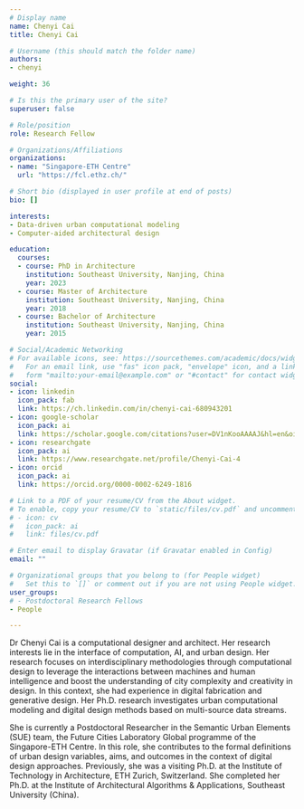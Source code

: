 ```yaml
---
# Display name
name: Chenyi Cai
title: Chenyi Cai

# Username (this should match the folder name)
authors:
- chenyi

weight: 36

# Is this the primary user of the site?
superuser: false

# Role/position
role: Research Fellow

# Organizations/Affiliations
organizations:
- name: "Singapore-ETH Centre"
  url: "https://fcl.ethz.ch/"

# Short bio (displayed in user profile at end of posts)
bio: []

interests:
- Data-driven urban computational modeling
- Computer-aided architectural design

education:
  courses:
  - course: PhD in Architecture
    institution: Southeast University, Nanjing, China
    year: 2023
  - course: Master of Architecture
    institution: Southeast University, Nanjing, China
    year: 2018
  - course: Bachelor of Architecture
    institution: Southeast University, Nanjing, China
    year: 2015

# Social/Academic Networking
# For available icons, see: https://sourcethemes.com/academic/docs/widgets/#icons
#   For an email link, use "fas" icon pack, "envelope" icon, and a link in the
#   form "mailto:your-email@example.com" or "#contact" for contact widget.
social:
- icon: linkedin
  icon_pack: fab
  link: https://ch.linkedin.com/in/chenyi-cai-680943201
- icon: google-scholar
  icon_pack: ai
  link: https://scholar.google.com/citations?user=DV1nKooAAAAJ&hl=en&oi=ao
- icon: researchgate
  icon_pack: ai
  link: https://www.researchgate.net/profile/Chenyi-Cai-4
- icon: orcid
  icon_pack: ai
  link: https://orcid.org/0000-0002-6249-1816

# Link to a PDF of your resume/CV from the About widget.
# To enable, copy your resume/CV to `static/files/cv.pdf` and uncomment the lines below.
# - icon: cv
#   icon_pack: ai
#   link: files/cv.pdf

# Enter email to display Gravatar (if Gravatar enabled in Config)
email: ""

# Organizational groups that you belong to (for People widget)
#   Set this to `[]` or comment out if you are not using People widget.
user_groups:
# - Postdoctoral Research Fellows
- People

---
```

Dr Chenyi Cai is a computational designer and architect. Her research interests lie in the interface of computation, AI, and urban design. Her research focuses on interdisciplinary methodologies through computational design to leverage the interactions between machines and human intelligence and boost the understanding of city complexity and creativity in design.  In this context, she had experience in digital fabrication and generative design. Her Ph.D. research investigates urban computational modeling and digital design methods based on multi-source data streams.

She is currently a Postdoctoral Researcher in the Semantic Urban Elements (SUE) team, the Future Cities Laboratory Global programme of the Singapore-ETH Centre. In this role, she contributes to the formal definitions of urban design variables, aims, and outcomes in the context of digital design approaches. Previously, she was a visiting Ph.D. at the Institute of Technology in Architecture, ETH Zurich, Switzerland. She completed her Ph.D. at the Institute of Architectural Algorithms & Applications, Southeast University (China).
